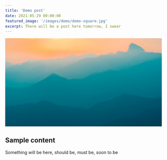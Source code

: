 ```yaml
---
title: 'Demo post'
date: 2021-05-29 00:00:00
featured_image: '/images/demo/demo-square.jpg'
excerpt: There will be a post here tomorrow, I swear
---
```


![](/images/demo/demo-landscape.jpg)

## Sample content

Something will be here, should be, must be, soon to be
